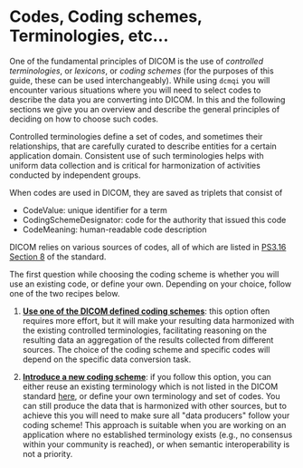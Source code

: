 # Codes, Coding schemes, Terminologies, etc...

One of the fundamental principles of DICOM is the use of _controlled terminologies_, or _lexicons_, or _coding schemes_ (for the purposes of this guide, these can be used interchangeably). While using `dcmqi` you will encounter various situations where you will need to select codes to describe the data you are converting into DICOM. In this and the following sections we give you an overview and describe the general principles of deciding on how to choose such codes.

Controlled terminologies define a set of codes, and sometimes their relationships, that are carefully curated to describe entities for a certain application domain. Consistent use of such terminologies helps with uniform data collection and is critical for harmonization of activities conducted by  independent groups.

When codes are used in DICOM, they are saved as triplets that consist of
* CodeValue: unique identifier for a term
* CodingSchemeDesignator: code for the authority that issued this code
* CodeMeaning: human-readable code description

DICOM relies on various sources of codes, all of which are listed in [PS3.16 Section 8](http://dicom.nema.org/medical/dicom/current/output/chtml/part16/chapter_8.html) of the standard.

The first question while choosing the coding scheme is whether you will use an existing code, or define your own. Depending on your choice, follow one of the two recipes below.

1. [**Use one of the DICOM defined coding schemes**](existing_coding_scheme.md): this option often requires more effort, but it will make your resulting data harmonized with the existing controlled terminologies, facilitating reasoning on the resulting data an aggregation of the results collected from different sources. The choice of the coding scheme and specific codes will depend on the specific data conversion task.

2. [**Introduce a new coding scheme**](new_coding_scheme.md): if you follow this option, you can either reuse an existing terminology which is not listed in the DICOM standard [here](http://dicom.nema.org/medical/dicom/current/output/chtml/part16/chapter_8.html), or define your own terminology and set of codes. You can still produce the data that is harmonized with other sources, but to achieve this you will need to make sure all "data producers" follow your coding scheme! This approach is suitable when you are working on an application where no established terminology exists (e.g., no consensus within your community is reached), or when semantic interoperability is not a priority.

